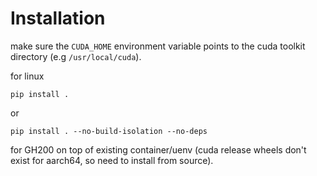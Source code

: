 # Installation

make sure the `CUDA_HOME` environment variable points to the cuda toolkit directory (e.g `/usr/local/cuda`).

for linux

```pip install .```

or

```pip install . --no-build-isolation --no-deps```

for GH200 on top of existing container/uenv (cuda release wheels don't exist for aarch64, so need to install from source).
